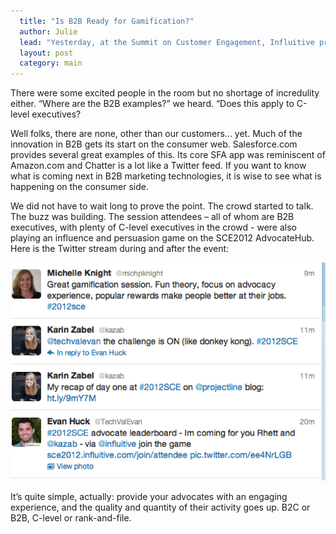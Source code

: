 ```yaml
---
  title: "Is B2B Ready for Gamification?"
  author: Julie
  lead: "Yesterday, at the Summit on Customer Engagement, Influitive presented a workshop on basic principles of gamification and how they can be applied to mobilize customer advocates. We wanted to provide some examples of good gamification, so we showed some videos from [TheFunTheory.com](http://thefuntheory.com/) and some effective examples from the consumer world."
  layout: post
  category: main
---
```


There were some excited people in the room but no shortage of incredulity either. “Where are the B2B examples?” we heard.  “Does this apply to C-level executives? 

Well folks, there are none, other than our customers... yet.  Much of the innovation in B2B gets its start on the consumer web. Salesforce.com provides several great examples of this.  Its core SFA app was reminiscent of Amazon.com and Chatter is a lot like a Twitter feed.  If you want to know what is coming next in B2B marketing technologies, it is wise to see what is happening on the consumer side.

We did not have to wait long to prove the point.  The crowd started to talk. The buzz was building.  The session attendees – all of whom are B2B executives, with plenty of C-level executives in the crowd - were also playing an influence and persuasion game on the SCE2012 AdvocateHub.  Here is the Twitter stream during and after the event:

![Twitter stream during the event](/images/gamification_twitter.png)
 
It’s quite simple, actually: provide your advocates with an engaging experience, and the quality and quantity of their activity goes up.  B2C or B2B, C-level or rank-and-file.
